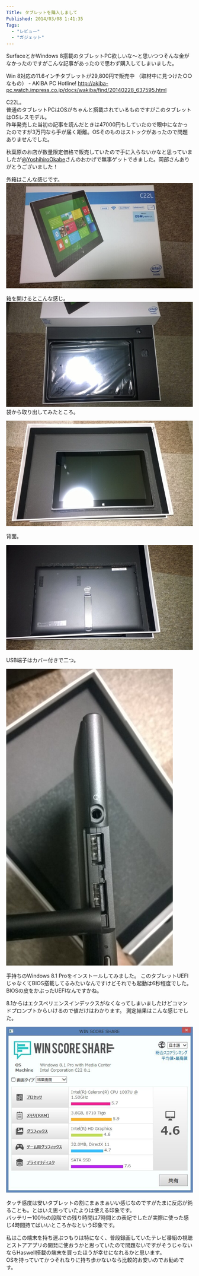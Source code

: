 ```yaml
---
Title: タブレットを購入しまして
Published: 2014/03/08 1:41:35
Tags:
  - "レビュー"
  - "ガジェット"
---
```

SurfaceとかWindows 8搭載のタブレットPC欲しいな～と思いつつそんな金がなかったのですがこんな記事があったので思わず購入してしまいました。

Win 8対応の11.6インチタブレットが29,800円で販売中 （取材中に見つけた○○なもの） - AKIBA PC Hotline!
http://akiba-pc.watch.impress.co.jp/docs/wakiba/find/20140228_637595.html

C22L。  
普通のタブレットPCはOSがちゃんと搭載されているものですがこのタブレットはOSレスモデル。  
昨年発売した当初の記事を読んだときは47000円もしていたので眼中になかったのですが3万円なら手が届く距離。OSそのものはストックがあったので問題ありませんでした。

秋葉原のお店が数量限定価格で販売していたので手に入らないかなと思っていましたが[@YoshihiroOkabe](https://twitter.com/YoshihiroOkabe)さんのおかげで無事ゲットできました。岡部さんありがとうございました！

<!-- more -->

外箱はこんな感じです。  
![](20140306194824.jpg) 

箱を開けるとこんな感じ。
![](20140306195742.jpg) 
袋から取り出してみたところ。

![](20140306200019.jpg) 

背面。

![](20140306200942.jpg) 

USB端子はカバー付きで二つ。

![](20140306201701.jpg) 

手持ちのWindows 8.1 Proをインストールしてみました。
このタブレットUEFIじゃなくてBIOS搭載してるみたいなんですけどそれでも起動は6秒程度でした。BIOSの皮をかぶったUEFIなんですかね。

8.1からはエクスペリエンスインデックスがなくなってしまいましたけどコマンドプロンプトからいけるので値だけはわかります。
測定結果はこんな感じでした。

![](20140308012029.jpg) 

タッチ感度は安いタブレットの割にまぁまぁいい感じなのですがたまに反応が鈍ることも。とはいえ思っていたよりは使える印象です。  
バッテリー100％の段階での残り時間は7時間との表記でしたが実際に使った感じ4時間持てばいいところかなという印象です。

私はこの端末を持ち運ぶつもりは特になく、普段録画していたテレビ番組の視聴とストアアプリの開発に使おうかと思っていたので問題ないですがそうじゃないならHaswell搭載の端末を買ったほうが幸せになれるかと思います。  
OSを持っていてかつそれなりに持ち歩かないなら比較的お安いのでお勧めです。